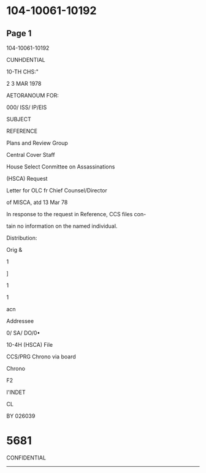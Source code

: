 # 104-10061-10192

## Page 1

104-10061-10192

CUNHDENTIAL

10-TH CHS:"

2 3 MAR 1978

AETORANOUM FOR:

000/ ISS/ IP/EIS

SUBJECT

REFERENCE

Plans and Review Group

Central Cover Staff

House Select Conmittee on Assassinations

(HSCA) Request

Letter for OLC fr Chief Counsel/Director

of MISCA, atd 13 Mar 78

In response to the request in Reference, CCS files con-

tain no information on the named individual.

Distribution:

Orig &

1

]

1

1

acn

Addressee

0/ SA/ DO/0•

10-4H (HSCA) File

CCS/PRG Chrono via board

Chrono

F2

I'INDET

CL

BY 026039

# 5681

CONFIDENTIAL

---

